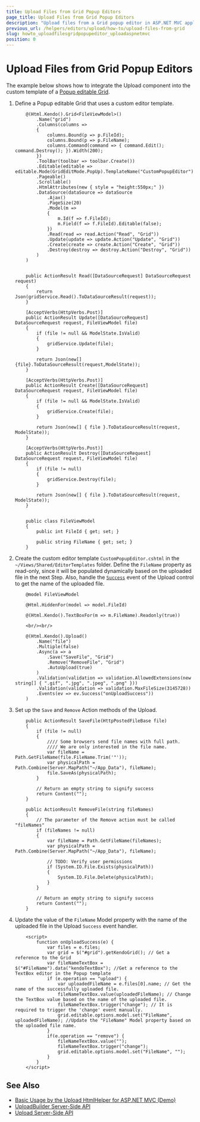 ```yaml
---
title: Upload Files from Grid Popup Editors
page_title: Upload Files from Grid Popup Editors
description: "Upload files from a Grid popup editor in ASP.NET MVC applications."
previous_url: /helpers/editors/upload/how-to/upload-files-from-grid
slug: howto_uploadfilesgridpopupeditor_uploadaspnetmvc
position: 0
---
```


# Upload Files from Grid Popup Editors

The example below shows how to integrate the Upload component into the custom template of a [Popup editable Grid](https://demos.telerik.com/aspnet-mvc/grid/editing-popup).

1. Define a Popup editable Grid that uses a custom editor template.

    ```View
        @(Html.Kendo().Grid<FileViewModel>()
            .Name("grid")
            .Columns(columns =>
            {
                columns.Bound(p => p.FileId);
                columns.Bound(p => p.FileName);
                columns.Command(command => { command.Edit(); command.Destroy(); }).Width(200);
            })
            .ToolBar(toolbar => toolbar.Create())
            .Editable(editable => editable.Mode(GridEditMode.PopUp).TemplateName("CustomPopupEditor"))
            .Pageable()
            .Scrollable()
            .HtmlAttributes(new { style = "height:550px;" })
            .DataSource(dataSource => dataSource
                .Ajax()
                .PageSize(20)
                .Model(m =>
                {
                    m.Id(f => f.FileId);
                    m.Field(f => f.FileId).Editable(false);
                })
                .Read(read => read.Action("Read", "Grid"))
                .Update(update => update.Action("Update", "Grid"))
                .Create(create => create.Action("Create", "Grid"))
                .Destroy(destroy => destroy.Action("Destroy", "Grid"))
            )
        )

    ```
    ```GridController

        public ActionResult Read([DataSourceRequest] DataSourceRequest request)
        {
            return Json(gridService.Read().ToDataSourceResult(request));
        }

        [AcceptVerbs(HttpVerbs.Post)]
        public ActionResult Update([DataSourceRequest] DataSourceRequest request, FileViewModel file)
        {
            if (file != null && ModelState.IsValid)
            {
                gridService.Update(file);
            }

            return Json(new[] {file}.ToDataSourceResult(request,ModelState));
        }

        [AcceptVerbs(HttpVerbs.Post)]
        public ActionResult Create([DataSourceRequest] DataSourceRequest request, FileViewModel file)
        {
            if (file != null && ModelState.IsValid)
            {
                gridService.Create(file);
            }

            return Json(new[] { file }.ToDataSourceResult(request, ModelState));
        }

        [AcceptVerbs(HttpVerbs.Post)]
        public ActionResult Destroy([DataSourceRequest] DataSourceRequest request, FileViewModel file)
        {
            if (file != null)
            {
                gridService.Destroy(file);
            }

            return Json(new[] { file }.ToDataSourceResult(request, ModelState));
        }
    ```
    ```Model

        public class FileViewModel
        {
            public int FileId { get; set; }

            public string FileName { get; set; }
        }
    ```

1. Create the custom editor template `CustomPopupEditor.cshtml` in the `~/Views/Shared/EditorTemplates` folder. Define the `FileName` property as read-only, since it will be populated dynamically based on the uploaded file in the next Step. Also, handle the [`Success`](https://docs.telerik.com/aspnet-mvc/api/kendo.mvc.ui.fluent/uploadeventbuilder#successsystemstring) event of the Upload control to get the name of the uploaded file.

    ```CustomPopupEditor.cshtml
        @model FileViewModel

        @Html.HiddenFor(model => model.FileId)

        @(Html.Kendo().TextBoxFor(m => m.FileName).Readonly(true))

        <br/><br/>
        
        @(Html.Kendo().Upload()
            .Name("file")
            .Multiple(false)
            .Async(a => a
                .Save("SaveFile", "Grid")
                .Remove("RemoveFile", "Grid")
                .AutoUpload(true)
            )
            .Validation(validation => validation.AllowedExtensions(new string[] { ".gif", ".jpg", ".jpeg", ".png" }))
            .Validation(validation => validation.MaxFileSize(3145728))
            .Events(ev => ev.Success("onUploadSuccess"))
        )
    ```

1. Set up the `Save` and `Remove` Action methods of the Upload.

    ```GridController
        public ActionResult SaveFile(HttpPostedFileBase file)
        {
            if (file != null)
            {
                //// Some browsers send file names with full path.
                //// We are only interested in the file name.
                var fileName = Path.GetFileName(file.FileName.Trim('"'));
                var physicalPath = Path.Combine(Server.MapPath("~/App_Data"), fileName);
                file.SaveAs(physicalPath);
            }

            // Return an empty string to signify success
            return Content("");
        }

        public ActionResult RemoveFile(string fileNames)
        {
            // The parameter of the Remove action must be called "fileNames"
            if (fileNames != null)
            {
                var fileName = Path.GetFileName(fileNames);
                var physicalPath = Path.Combine(Server.MapPath("~/App_Data"), fileName);

                // TODO: Verify user permissions
                if (System.IO.File.Exists(physicalPath))
                {
                    System.IO.File.Delete(physicalPath);
                }
            }

            // Return an empty string to signify success
            return Content("");
        }
    ```

1. Update the value of the `FileName` Model property with the name of the uploaded file in the Upload `Success` event handler. 

    ```
        <script>
            function onUploadSuccess(e) {
                var files = e.files;
                var grid = $("#grid").getKendoGrid(); // Get a reference to the Grid
                var fileNameTextBox = $("#FileName").data("kendoTextBox"); //Get a reference to the TextBox editor in the Popup template
                if (e.operation == "upload") {
                    var uploadedFileName = e.files[0].name; // Get the name of the successfully uploaded file.
                    fileNameTextBox.value(uploadedFileName); // Change the TextBox value based on the name of the uploaded file.
                    fileNameTextBox.trigger("change"); // It is required to trigger the 'change' event manually.
                    grid.editable.options.model.set("FileName", uploadedFileName); //Update the "FileName" Model property based on the uploaded file name.
                }
                if(e.operation == "remove") {
                    fileNameTextBox.value("");
                    fileNameTextBox.trigger("change");
                    grid.editable.options.model.set("FileName", "");
                }
            }
        </script>
    ```

## See Also

* [Basic Usage by the Upload HtmlHelper for ASP.NET MVC (Demo)](https://demos.telerik.com/aspnet-mvc/upload)
* [UploadBuilder Server-Side API](https://docs.telerik.com/aspnet-mvc/api/kendo.mvc.ui.fluent/uploadbuilder)
* [Upload Server-Side API](/api/upload)
